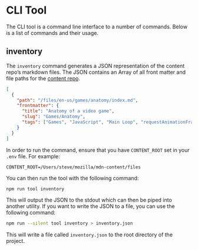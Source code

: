 # CLI Tool

The CLI tool is a command line interface to a number of commands. Below is a
list of commands and their usage.

## inventory

The `inventory` command generates a JSON representation of the content repo’s
markdown files. The JSON contains an Array of all front matter and file paths
for the [content repo](https://github.com/mdn/content/files).

```json
[
  {
    "path": "/files/en-us/games/anatomy/index.md",
    "frontmatter": {
      "title": "Anatomy of a video game",
      "slug": "Games/Anatomy",
      "tags": ["Games", "JavaScript", "Main Loop", "requestAnimationFrame"]
    }
  }
]
```

In order to run the command, ensure that you have `CONTENT_ROOT` set in your
`.env` file. For example:

```text
CONTENT_ROOT=/Users/steve/mozilla/mdn-content/files
```

You can then run the tool with the following command:

```bash
npm run tool inventory
```

This will output the JSON to the stdout which can then be piped into another
utility. If you want to write the JSON to a file, you can use the following
command:

```bash
npm run --silent tool inventory > inventory.json
```

This will write a file called `inventory.json` to the root directory of the
project.
